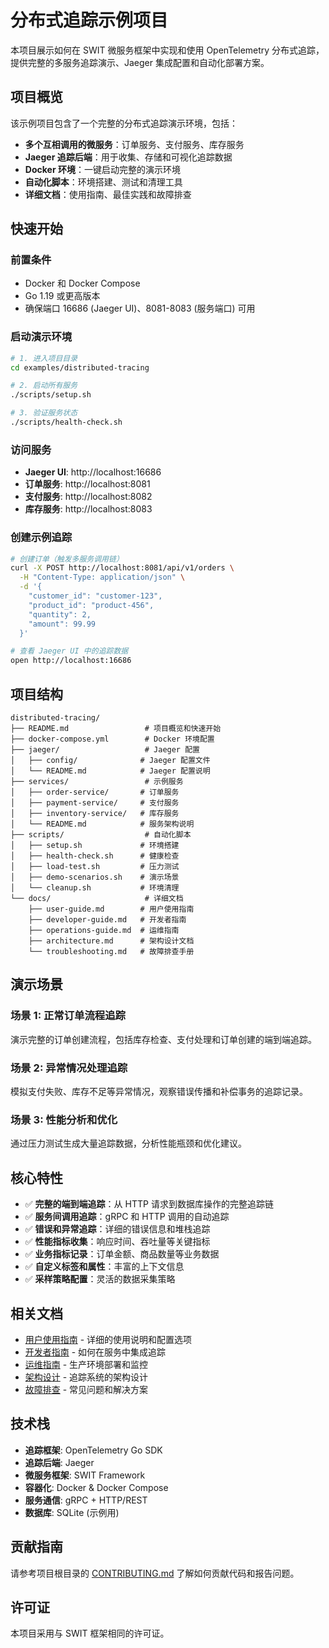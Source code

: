 # 分布式追踪示例项目

本项目展示如何在 SWIT 微服务框架中实现和使用 OpenTelemetry 分布式追踪，提供完整的多服务追踪演示、Jaeger 集成配置和自动化部署方案。

## 项目概览

该示例项目包含了一个完整的分布式追踪演示环境，包括：

- **多个互相调用的微服务**：订单服务、支付服务、库存服务
- **Jaeger 追踪后端**：用于收集、存储和可视化追踪数据
- **Docker 环境**：一键启动完整的演示环境
- **自动化脚本**：环境搭建、测试和清理工具
- **详细文档**：使用指南、最佳实践和故障排查

## 快速开始

### 前置条件

- Docker 和 Docker Compose
- Go 1.19 或更高版本
- 确保端口 16686 (Jaeger UI)、8081-8083 (服务端口) 可用

### 启动演示环境

```bash
# 1. 进入项目目录
cd examples/distributed-tracing

# 2. 启动所有服务
./scripts/setup.sh

# 3. 验证服务状态
./scripts/health-check.sh
```

### 访问服务

- **Jaeger UI**: http://localhost:16686
- **订单服务**: http://localhost:8081
- **支付服务**: http://localhost:8082  
- **库存服务**: http://localhost:8083

### 创建示例追踪

```bash
# 创建订单（触发多服务调用链）
curl -X POST http://localhost:8081/api/v1/orders \
  -H "Content-Type: application/json" \
  -d '{
    "customer_id": "customer-123",
    "product_id": "product-456", 
    "quantity": 2,
    "amount": 99.99
  }'

# 查看 Jaeger UI 中的追踪数据
open http://localhost:16686
```

## 项目结构

```text
distributed-tracing/
├── README.md                 # 项目概览和快速开始
├── docker-compose.yml        # Docker 环境配置
├── jaeger/                   # Jaeger 配置
│   ├── config/              # Jaeger 配置文件
│   └── README.md            # Jaeger 配置说明
├── services/                 # 示例服务
│   ├── order-service/       # 订单服务
│   ├── payment-service/     # 支付服务
│   ├── inventory-service/   # 库存服务
│   └── README.md            # 服务架构说明
├── scripts/                  # 自动化脚本
│   ├── setup.sh             # 环境搭建
│   ├── health-check.sh      # 健康检查
│   ├── load-test.sh         # 压力测试
│   ├── demo-scenarios.sh    # 演示场景
│   └── cleanup.sh           # 环境清理
└── docs/                     # 详细文档
    ├── user-guide.md        # 用户使用指南
    ├── developer-guide.md   # 开发者指南
    ├── operations-guide.md  # 运维指南
    ├── architecture.md      # 架构设计文档
    └── troubleshooting.md   # 故障排查手册
```

## 演示场景

### 场景 1: 正常订单流程追踪
演示完整的订单创建流程，包括库存检查、支付处理和订单创建的端到端追踪。

### 场景 2: 异常情况处理追踪  
模拟支付失败、库存不足等异常情况，观察错误传播和补偿事务的追踪记录。

### 场景 3: 性能分析和优化
通过压力测试生成大量追踪数据，分析性能瓶颈和优化建议。

## 核心特性

- ✅ **完整的端到端追踪**：从 HTTP 请求到数据库操作的完整追踪链
- ✅ **服务间调用追踪**：gRPC 和 HTTP 调用的自动追踪
- ✅ **错误和异常追踪**：详细的错误信息和堆栈追踪
- ✅ **性能指标收集**：响应时间、吞吐量等关键指标
- ✅ **业务指标记录**：订单金额、商品数量等业务数据
- ✅ **自定义标签和属性**：丰富的上下文信息
- ✅ **采样策略配置**：灵活的数据采集策略

## 相关文档

- [用户使用指南](docs/user-guide.md) - 详细的使用说明和配置选项
- [开发者指南](docs/developer-guide.md) - 如何在服务中集成追踪
- [运维指南](docs/operations-guide.md) - 生产环境部署和监控
- [架构设计](docs/architecture.md) - 追踪系统的架构设计
- [故障排查](docs/troubleshooting.md) - 常见问题和解决方案

## 技术栈

- **追踪框架**: OpenTelemetry Go SDK
- **追踪后端**: Jaeger
- **微服务框架**: SWIT Framework
- **容器化**: Docker & Docker Compose
- **服务通信**: gRPC + HTTP/REST
- **数据库**: SQLite (示例用)

## 贡献指南

请参考项目根目录的 [CONTRIBUTING.md](../../CONTRIBUTING.md) 了解如何贡献代码和报告问题。

## 许可证

本项目采用与 SWIT 框架相同的许可证。
